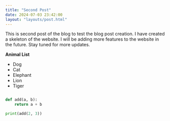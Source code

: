 ```yaml
---
title: "Second Post"
date: 2024-07-03 23:42:00
layout: "layouts/post.html"
---
```



This is second post of the blog to test the blog post creation.
I have created a skeleton of the website. I will be adding more features to the website in the future. Stay tuned for more updates.

**Animal List**

- Dog
- Cat
- Elephant
- Lion
- Tiger

```python

def add(a, b):
    return a + b

print(add(2, 3))
```